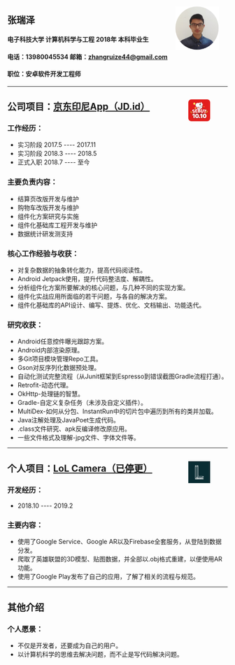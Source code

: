 <img src="https://github.com/zhangruize/resume/blob/master/0.png?raw=true" width="100" align="right" style="margin-right:20px;"/></a>
## 张瑞泽
#### 电子科技大学  计算机科学与工程  2018年  本科毕业生
#### 电话：13980045534 邮箱：<a>zhangruize44@gmail.com</a>
#### 职位：安卓软件开发工程师

----

## 公司项目：[京东印尼App（JD.id）](https://play.google.com/store/apps/details?id=jd.cdyjy.overseas.market.indonesia)  <a href="https://play.google.com/store/apps/details?id=jd.cdyjy.overseas.market.indonesia"><img src="https://github.com/zhangruize/resume/blob/master/1.png?raw=true" width="50" align="right" style="margin-right:40px;"/></a>

### 工作经历：

- 实习阶段 2017.5 ---- 2017.11
- 实习阶段 2018.3 ---- 2018.5
- 正式入职 2018.7 ---- 至今

### 主要负责内容：

- 结算页改版开发与维护
- 购物车改版开发与维护
- 组件化方案研究与实施
- 组件化基础库工程开发与维护
- 数据统计研发测支持

### 核心工作经验与收获：

- 对复杂数据的抽象转化能力，提高代码阅读性。
- Android Jetpack使用，提升代码整洁度、解耦性。
- 分析组件化方案所要解决的核心问题，与几种不同的实现方案。
- 组件化实战应用所面临的若干问题，与各自的解决方案。
- 组件化基础库的API设计、编写、提炼、优化、文档输出、功能迭代。

### 研究收获：

- Android任意控件曝光跟踪方案。
- Android内部渲染原理。
- 多Git项目模块管理Repo工具。
- Gson对反序列化数据预处理。
- 自动化测试完整流程（从Junit框架到Espresso到错误截图Gradle流程打通）。
- Retrofit-动态代理。
- OkHttp-处理链的智慧。
- Gradle-自定义复杂任务（未涉及自定义插件）。
- MultiDex-如何从分包、InstantRun中的切片包中遍历到所有的类并加载。
- Java注解处理及JavaPoet生成代码。
- .class文件研究、apk反编译修改原应用。
- 一些文件格式及理解-jpg文件、字体文件等。

----

## 个人项目：[LoL Camera（已停更）](https://play.google.com/store/apps/details?id=hoho.zrz.lolcamera) <a href="https://play.google.com/store/apps/details?id=hoho.zrz.lolcamera"><img src="https://github.com/zhangruize/resume/blob/master/2.png?raw=true" width="50" align="right" style="margin-right:40px;" /></a>

### 开发经历：

- 2018.10 ---- 2019.2

### 主要内容：

- 使用了Google Service、Google AR以及Firebase全套服务，从登陆到数据分发。
- 爬取了英雄联盟的3D模型、贴图数据，并全部以.obj格式重建，以便使用AR功能。
- 使用了Google Play发布了自己的应用，了解了相关的流程与规范。

----

## 其他介绍

### 个人愿景：

- 不仅是开发者，还要成为自己的用户。
- 以计算机科学的思维去解决问题，而不止是写代码解决问题。





